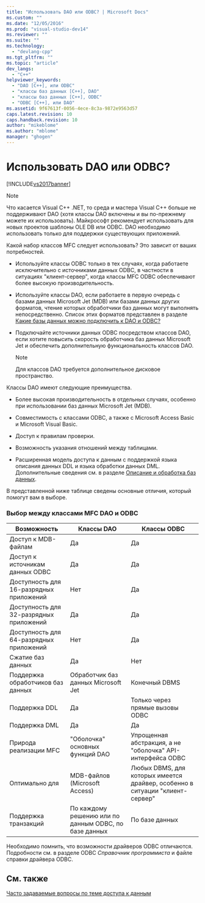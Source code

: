 ```yaml
---
title: "Использовать DAO или ODBC? | Microsoft Docs"
ms.custom: ""
ms.date: "12/05/2016"
ms.prod: "visual-studio-dev14"
ms.reviewer: ""
ms.suite: ""
ms.technology: 
  - "devlang-cpp"
ms.tgt_pltfrm: ""
ms.topic: "article"
dev_langs: 
  - "C++"
helpviewer_keywords: 
  - "DAO [C++], или ODBC"
  - "классы баз данных [C++], DAO"
  - "классы баз данных [C++], ODBC"
  - "ODBC [C++], или DAO"
ms.assetid: 9f67613f-0056-4ece-8c3a-9872e9563d57
caps.latest.revision: 10
caps.handback.revision: 10
author: "mikeblome"
ms.author: "mblome"
manager: "ghogen"
---
```

# Использовать DAO или ODBC?
[!INCLUDE[vs2017banner](../assembler/inline/includes/vs2017banner.md)]

> [!NOTE]
>  Что касается Visual C\+\+ .NET, то среда и мастера Visual C\+\+ больше не поддерживают DAO \(хотя классы DAO включены и вы по\-прежнему можете их использовать\).  Майкрософт рекомендует использовать для новых проектов шаблоны OLE DB или ODBC.  DAO необходимо использовать только для поддержки существующих приложений.  
  
 Какой набор классов MFC следует использовать?  Это зависит от ваших потребностей.  
  
-   Используйте классы ODBC только в тех случаях, когда работаете исключительно с источниками данных ODBC, в частности в ситуациях "клиент\-сервер", когда классы MFC ODBC обеспечивают более высокую производительность.  
  
-   Используйте классы DAO, если работаете в первую очередь с базами данных Microsoft Jet \(MDB\) или базами данных других форматов, чтение которых обработчики баз данных могут выполнять непосредственно.  Список этих форматов представлен в разделе [Какие базы данных можно подключить к DAO и ODBC?](../data/what-data-sources-can-i-access-with-dao-and-odbc-q.md)  
  
-   Подключайте источники данных ODBC посредством классов DAO, если хотите повысить скорость обработчика баз данных Microsoft Jet и обеспечить дополнительную функциональность классов DAO.  
  
    > [!NOTE]
    >  Для классов DAO требуется дополнительное дисковое пространство.  
  
 Классы DAO имеют следующие преимущества.  
  
-   Более высокая производительность в отдельных случаях, особенно при использовании баз данных Microsoft Jet \(MDB\).  
  
-   Совместимость с классами ODBC, а также с Microsoft Access Basic и Microsoft Visual Basic.  
  
-   Доступ к правилам проверки.  
  
-   Возможность указания отношений между таблицами.  
  
-   Расширенная модель доступа к данным с поддержкой языка описания данных DDL и языка обработки данных DML.  Дополнительные сведения см. в разделе [Описание и обработка баз данных](../Topic/Are%20DDL%20and%20DML%20Supported?.md).  
  
 В представленной ниже таблице сведены основные отличия, который помогут вам в выборе.  
  
### Выбор между классами MFC DAO и ODBC  
  
|Возможность|Классы DAO|Классы ODBC|  
|-----------------|----------------|-----------------|  
|Доступ к MDB\-файлам|Да|Да|  
|Доступ к источникам данных ODBC|Да|Да|  
|Доступность для 16\-разрядных приложений|Нет|Да|  
|Доступность для 32\-разрядных приложений|Да|Да|  
|Доступность для 64\-разрядных приложений|Нет|Да|  
|Сжатие баз данных|Да|Нет|  
|Поддержка обработчиков баз данных|Обработчик баз данных Microsoft Jet|Конечный DBMS|  
|Поддержка DDL|Да|Только через прямые вызовы ODBC|  
|Поддержка DML|Да|Да|  
|Природа реализации MFC|"Оболочка" основных функций DAO|Упрощенная абстракция, а не "оболочка" API\-интерфейса ODBC|  
|Оптимально для|MDB\-файлов \(Microsoft Access\)|Любых DBMS, для которых имеется драйвер, особенно в ситуации "клиент\-сервер"|  
|Поддержка транзакций|По каждому решению или по данным ODBC, по базе данных|По базе данных|  
  
 Необходимо помнить, что возможности драйверов ODBC отличаются.  Подробности см. в разделе ODBC *Справочник программиста* и файле справки драйвера ODBC.  
  
## См. также  
 [Часто задаваемые вопросы по теме доступа к данным](../data/data-access-frequently-asked-questions-mfc-data-access.md)